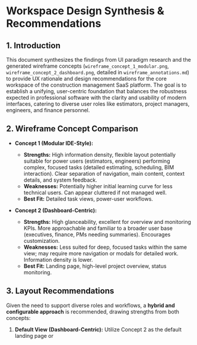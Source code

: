 # Workspace Design Synthesis & Recommendations

## 1. Introduction

This document synthesizes the findings from UI paradigm research and the generated wireframe concepts (`wireframe_concept_1_modular.png`, `wireframe_concept_2_dashboard.png`, detailed in `wireframe_annotations.md`) to provide UX rationale and design recommendations for the core workspace of the construction management SaaS platform. The goal is to establish a unifying, user-centric foundation that balances the robustness expected in professional software with the clarity and usability of modern interfaces, catering to diverse user roles like estimators, project managers, engineers, and finance personnel.

## 2. Wireframe Concept Comparison

*   **Concept 1 (Modular IDE-Style):**
    *   **Strengths:** High information density, flexible layout potentially suitable for power users (estimators, engineers) performing complex, focused tasks (detailed estimating, scheduling, BIM interaction). Clear separation of navigation, main content, context details, and system feedback.
    *   **Weaknesses:** Potentially higher initial learning curve for less technical users. Can appear cluttered if not managed well.
    *   **Best Fit:** Detailed task views, power-user workflows.

*   **Concept 2 (Dashboard-Centric):**
    *   **Strengths:** High glanceability, excellent for overview and monitoring KPIs. More approachable and familiar to a broader user base (executives, finance, PMs needing summaries). Encourages customization.
    *   **Weaknesses:** Less suited for deep, focused tasks within the same view; may require more navigation or modals for detailed work. Information density is lower.
    *   **Best Fit:** Landing page, high-level project overview, status monitoring.

## 3. Layout Recommendations

Given the need to support diverse roles and workflows, a **hybrid and configurable approach** is recommended, drawing strengths from both concepts:

1.  **Default View (Dashboard-Centric):** Utilize Concept 2 as the default landing page or 
